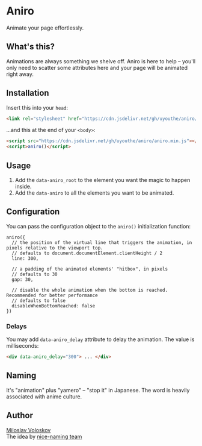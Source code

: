 # Aniro

Animate your page effortlessly.

## What's this?

Animations are always something we shelve off. Aniro is here to help –
you'll only need to scatter some attributes here and your page will be
animated right away.

## Installation

Insert this into your `head`:
```HTML
<link rel="stylesheet" href="https://cdn.jsdelivr.net/gh/uyouthe/aniro/aniro.min.css">
```
...and this at the end of your `<body>`:
```HTML
<script src="https://cdn.jsdelivr.net/gh/uyouthe/aniro/aniro.min.js"></script>
<script>aniro()</script>
```

## Usage

1. Add the `data-aniro_root` to the element you want the magic to happen inside.
2. Add the `data-aniro` to all the elements you want to be animated.

## Configuration

You can pass the configuration object to the `aniro()` initialization function:
```JS
aniro({
  // the position of the virtual line that triggers the animation, in pixels relative to the viewport top.
  // defaults to document.documentElement.clientHeight / 2
  line: 300,

  // a padding of the animated elements' "hitbox", in pixels
  // defaults to 30
  gap: 30,

  // disable the whole animation when the bottom is reached. Recommended for better performance
  // defaults to false
  disableWhenBottomReached: false
})
```

### Delays

You may add `data-aniro_delay` attribute to delay the animation. The value is milliseconds:

```HTML
<div data-aniro_delay="300"> ... </div>
```

## Naming

It's "animation" plus "yamero" – "stop it" in Japanese. The word is heavily associated with anime culture.

## Author
[Miloslav Voloskov](https://miloslav.website)  
The idea by [nice-naming team](https://github.com/nice-naming)
